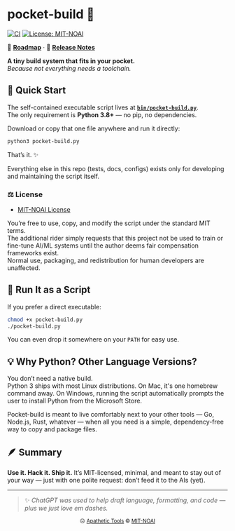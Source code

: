 # pocket-build 🧰 

[![CI](https://github.com/apathetic-tools/pocket-build/actions/workflows/ci.yml/badge.svg?branch=main)](https://github.com/goldilocks/pocket-build/actions/workflows/ci.yml)
[![License: MIT-NOAI](https://img.shields.io/badge/License-MIT-yellow.svg?style=flat-square)](LICENSE)

📘 **[Roadmap](./ROADMAP.md)** · 📝 **[Release Notes](https://github.com/apathetic-tools/pocket-build/releases)**

**A tiny build system that fits in your pocket.**  
*Because not everything needs a toolchain.*

## 🚀 Quick Start

The self-contained executable script lives at [**`bin/pocket-build.py`**](./bin/pocket-build.py).  
The only requirement is **Python 3.8+** — no pip, no dependencies.

Download or copy that one file anywhere and run it directly:

```bash
python3 pocket-build.py
```

That’s it. ✨

Everything else in this repo (tests, docs, configs) exists only for developing and maintaining the script itself.

### ⚖️ License
- [MIT-NOAI License](LICENSE)

You’re free to use, copy, and modify the script under the standard MIT terms.  
The additional rider simply requests that this project not be used to train or fine-tune AI/ML systems until the author deems fair compensation frameworks exist.  
Normal use, packaging, and redistribution for human developers are unaffected.

## 🧩 Run It as a Script

If you prefer a direct executable:

```bash
chmod +x pocket-build.py
./pocket-build.py
```

You can even drop it somewhere on your `PATH` for easy use.

## 💡 Why Python? Other Language Versions?

You don’t need a native build.  
Python 3 ships with most Linux distributions. On Mac, it's one homebrew command away. On Windows, running the script automatically prompts the user to install Python from the Microsoft Store.

Pocket-build is meant to live comfortably next to your other tools — Go, Node.js, Rust, whatever — when all you need is a simple, dependency-free way to copy and package files.

## 🪶 Summary

**Use it. Hack it. Ship it.**
It’s MIT-licensed, minimal, and meant to stay out of your way — just with one polite request: don’t feed it to the AIs (yet).

---

> ✨ *ChatGPT was used to help draft language, formatting, and code — plus we just love em dashes.*

<p align="center">
  <sub>😐 <a href="https://apathetic-tools.github.io/">Apathetic Tools</a> © <a href="./LICENSE">MIT-NOAI</a></sub>
</p>

